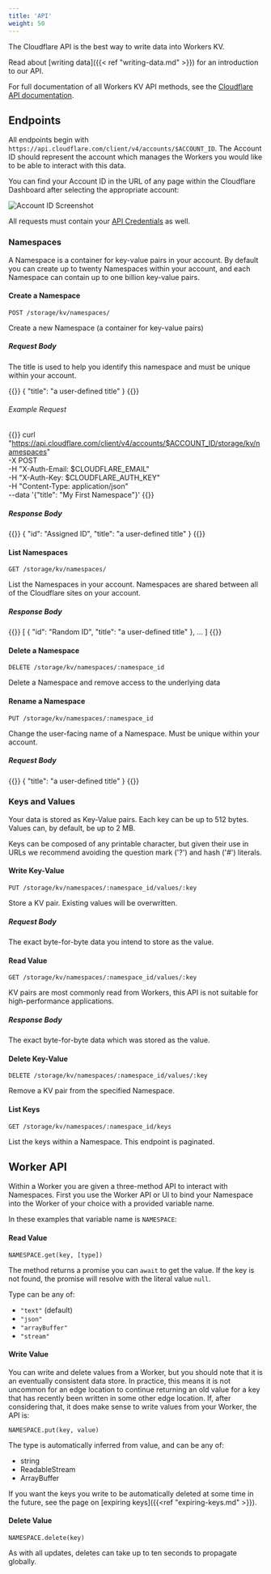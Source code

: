```yaml
---
title: 'API'
weight: 50
---
```


The Cloudflare API is the best way to write data into Workers KV.

Read about [writing data]({{< ref "writing-data.md" >}}) for an introduction to our API.

For full documentation of all Workers KV API methods, see the [Cloudflare API documentation](https://api.cloudflare.com/#workers-kv-namespace-properties).

## Endpoints

All endpoints begin with `https://api.cloudflare.com/client/v4/accounts/$ACCOUNT_ID`. The Account ID should represent the account which manages the Workers you would like to be able to interact with this data.

You can find your Account ID in the URL of any page within the Cloudflare Dashboard after selecting the appropriate account:

![Account ID Screenshot](/reference/media/account-id-url.png)

All requests must contain your
[API Credentials](https://support.cloudflare.com/hc/en-us/articles/200167836-Where-do-I-find-my-Cloudflare-API-key-) as well.

### Namespaces

A Namespace is a container for key-value pairs in your account. By default you can create up to twenty Namespaces within your account, and each Namespace can contain up to one billion key-value pairs.

#### Create a Namespace

`POST /storage/kv/namespaces/`

Create a new Namespace (a container for key-value pairs)

##### Request Body

The title is used to help you identify this namespace and must be unique within your account.

{{<highlight JSON>}}
  { "title": "a user-defined title" }
{{</highlight>}}

###### Example Request

{{<highlight bash>}}
curl "https://api.cloudflare.com/client/v4/accounts/$ACCOUNT_ID/storage/kv/namespaces" \
  -X POST \
  -H "X-Auth-Email: $CLOUDFLARE_EMAIL" \
  -H "X-Auth-Key: $CLOUDFLARE_AUTH_KEY" \
  -H "Content-Type: application/json" \
  --data '{"title": "My First Namespace"}'
{{</highlight>}}

##### Response Body

{{<highlight JSON>}}
{
  "id": "Assigned ID",
  "title": "a user-defined title"
}
{{</highlight>}}

#### List Namespaces

`GET /storage/kv/namespaces/`

List the Namespaces in your account. Namespaces are shared between all of the Cloudflare sites on your account.

##### Response Body

{{<highlight JSON>}}
[
  {
    "id": "Random ID",
    "title": "a user-defined title"
  },
  ...
]
{{</highlight>}}

#### Delete a Namespace

`DELETE /storage/kv/namespaces/:namespace_id`

Delete a Namespace and remove access to the underlying data

#### Rename a Namespace

`PUT /storage/kv/namespaces/:namespace_id`

Change the user-facing name of a Namespace. Must be unique within your account.

##### Request Body

{{<highlight JSON>}}
{
  "title": "a user-defined title"
}
{{</highlight>}}

### Keys and Values

Your data is stored as Key-Value pairs. Each key can be up to 512 bytes. Values can, by default, be up to 2 MB.

Keys can be composed of any printable character, but given their use in URLs we recommend avoiding the question mark ('?') and hash ('#') literals.

#### Write Key-Value

`PUT /storage/kv/namespaces/:namespace_id/values/:key`

Store a KV pair. Existing values will be overwritten.

##### Request Body

The exact byte-for-byte data you intend to store as the value.

#### Read Value

`GET /storage/kv/namespaces/:namespace_id/values/:key`

KV pairs are most commonly read from Workers, this API is not suitable for
high-performance applications.

##### Response Body

The exact byte-for-byte data which was stored as the value.

#### Delete Key-Value

`DELETE /storage/kv/namespaces/:namespace_id/values/:key`

Remove a KV pair from the specified Namespace.

#### List Keys

`GET /storage/kv/namespaces/:namespace_id/keys`

List the keys within a Namespace. This endpoint is paginated.

## Worker API

Within a Worker you are given a three-method API to interact with Namespaces. First you use the Worker API or UI to bind your Namespace into the Worker of your choice with a provided variable name.

In these examples that variable name is `NAMESPACE`:

#### Read Value

`NAMESPACE.get(key, [type])`

The method returns a promise you can `await` to get the value. If the key
is not found, the promise will resolve with the literal value `null`.

Type can be any of:

- `"text"` (default)
- `"json"`
- `"arrayBuffer"`
- `"stream"`

#### Write Value

You can write and delete values from a Worker, but you should note that it is an eventually consistent data store. In practice, this means it is not uncommon for an edge location to continue returning an old value for a key that has recently been written in some other edge location. If, after considering that, it does make sense to write values from your Worker, the API is:

`NAMESPACE.put(key, value)`

The type is automatically inferred from value, and can be any of:

- string
- ReadableStream
- ArrayBuffer

If you want the keys you write to be automatically deleted at some time in the future, see the page on [expiring keys]({{<ref "expiring-keys.md" >}}).

#### Delete Value

`NAMESPACE.delete(key)`

As with all updates, deletes can take up to ten seconds to propagate globally.

<style>
h4 !important {
  font-size: 1rem;
}
</style>
